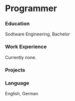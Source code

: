 # Programmer

### Education
Sodtware Engineering, Bachelor 

### Work Experience 
Currently none.

### Projects


### Language 
English, German


